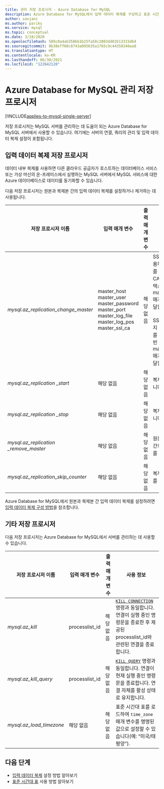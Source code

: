 ```yaml
---
title: 관리 저장 프로시저 - Azure Database for MySQL
description: Azure Database for MySQL에서 입력 데이터 복제를 구성하고 표준 시간대를 설정하고 쿼리를 종료하는 데 유용한 저장 프로시저에 대해 알아봅니다.
author: savjani
ms.author: pariks
ms.service: mysql
ms.topic: conceptual
ms.date: 3/18/2020
ms.openlocfilehash: 589c0a4ab358bb1b25fa58c2083dd82b13315d64
ms.sourcegitcommit: 8b38eff08c8743a095635a1765c9c44358340aa8
ms.translationtype: HT
ms.contentlocale: ko-KR
ms.lasthandoff: 06/30/2021
ms.locfileid: "122642120"
---
```

# <a name="azure-database-for-mysql-management-stored-procedures"></a>Azure Database for MySQL 관리 저장 프로시저

[!INCLUDE[applies-to-mysql-single-server](includes/applies-to-mysql-single-server.md)]

저장 프로시저는 MySQL 서버를 관리하는 데 도움이 되는 Azure Database for MySQL 서버에서 사용할 수 있습니다. 여기에는 서버의 연결, 쿼리의 관리 및 입력 데이터 복제 설정이 포함됩니다.  

## <a name="data-in-replication-stored-procedures"></a>입력 데이터 복제 저장 프로시저

데이터 내부 복제를 사용하면 다른 클라우드 공급자가 호스트하는 데이터베이스 서비스 또는 가상 머신의 온-프레미스에서 실행하는 MySQL 서버에서 MySQL 서비스에 대한 Azure 데이터베이스로 데이터를 동기화할 수 있습니다.

다음 저장 프로시저는 원본과 복제본 간의 입력 데이터 복제를 설정하거나 제거하는 데 사용됩니다.

|**저장 프로시저 이름**|**입력 매개 변수**|**출력 매개 변수**|**사용 정보**|
|-----|-----|-----|-----|
|*mysql.az_replication_change_master*|master_host<br/>master_user<br/>master_password<br/>master_port<br/>master_log_file<br/>master_log_pos<br/>master_ssl_ca|해당 없음|SSL 모드를 사용하여 데이터를 전송하려면 CA 인증서의 컨텍스트를 master_ssl_ca 매개 변수로 전달합니다. </br><br>SSL을 사용하지 않고 데이터를 전송하려면 빈 문자열을 master_ssl_ca 매개 변수로 전달합니다.|
|*mysql.az_replication _start*|해당 없음|해당 없음|복제를 시작합니다.|
|*mysql.az_replication _stop*|해당 없음|해당 없음|복제를 중지합니다.|
|*mysql.az_replication _remove_master*|해당 없음|해당 없음|원본과 복제본 간의 복제 관계를 제거합니다.|
|*mysql.az_replication_skip_counter*|해당 없음|해당 없음|복제 오류 하나를 건너뜁니다.|

Azure Database for MySQL에서 원본과 복제본 간 입력 데이터 복제를 설정하려면 [입력 데이터 복제 구성 방법](howto-data-in-replication.md)을 참조합니다.

## <a name="other-stored-procedures"></a>기타 저장 프로시저

다음 저장 프로시저는 Azure Database for MySQL에서 서버를 관리하는 데 사용할 수 있습니다.

|**저장 프로시저 이름**|**입력 매개 변수**|**출력 매개 변수**|**사용 정보**|
|-----|-----|-----|-----|
|*mysql.az_kill*|processlist_id|해당 없음|[`KILL CONNECTION`](https://dev.mysql.com/doc/refman/8.0/en/kill.html) 명령과 동일합니다. 연결이 실행 중인 명령문을 종료한 후 제공된 processlist_id와 관련된 연결을 종료합니다.|
|*mysql.az_kill_query*|processlist_id|해당 없음|[`KILL QUERY`](https://dev.mysql.com/doc/refman/8.0/en/kill.html) 명령과 동일합니다. 연결이 현재 실행 중인 명령문을 종료합니다. 연결 자체를 활성 상태로 유지합니다.|
|*mysql.az_load_timezone*|해당 없음|해당 없음|표준 시간대 표를 로드하여 `time_zone` 매개 변수를 명명된 값으로 설정할 수 있습니다(예: “미국/태평양”).|

## <a name="next-steps"></a>다음 단계
- [입력 데이터 복제](howto-data-in-replication.md) 설정 방법 알아보기
- [표준 시간대 표](howto-server-parameters.md#working-with-the-time-zone-parameter) 사용 방법 알아보기
